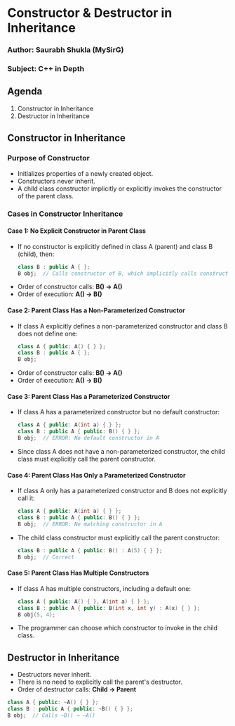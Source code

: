# Constructor & Destructor in Inheritance  

### Author: Saurabh Shukla (MySirG)  
### Subject: C++ in Depth  

## Agenda  
1. Constructor in Inheritance  
2. Destructor in Inheritance  

## Constructor in Inheritance  

### Purpose of Constructor  
- Initializes properties of a newly created object.  
- Constructors never inherit.  
- A child class constructor implicitly or explicitly invokes the constructor of the parent class.  

### Cases in Constructor Inheritance  

#### **Case 1: No Explicit Constructor in Parent Class**  
- If no constructor is explicitly defined in class A (parent) and class B (child), then:  
  ```cpp
  class B : public A { };
  B obj;  // Calls constructor of B, which implicitly calls constructor of A
  ```
- Order of constructor calls: **B() → A()**  
- Order of execution: **A() → B()**  

#### **Case 2: Parent Class Has a Non-Parameterized Constructor**  
- If class A explicitly defines a non-parameterized constructor and class B does not define one:  
  ```cpp
  class A { public: A() { } };
  class B : public A { };
  B obj;
  ```
- Order of constructor calls: **B() → A()**  
- Order of execution: **A() → B()**  

#### **Case 3: Parent Class Has a Parameterized Constructor**  
- If class A has a parameterized constructor but no default constructor:  
  ```cpp
  class A { public: A(int a) { } };
  class B : public A { public: B() { } };
  B obj;  // ERROR: No default constructor in A
  ```
- Since class A does not have a non-parameterized constructor, the child class must explicitly call the parent constructor.  

#### **Case 4: Parent Class Has Only a Parameterized Constructor**  
- If class A only has a parameterized constructor and B does not explicitly call it:  
  ```cpp
  class A { public: A(int a) { } };
  class B : public A { public: B() { } };
  B obj;  // ERROR: No matching constructor in A
  ```
- The child class constructor must explicitly call the parent constructor:  
  ```cpp
  class B : public A { public: B() : A(5) { } };
  B obj;  // Correct
  ```

#### **Case 5: Parent Class Has Multiple Constructors**  
- If class A has multiple constructors, including a default one:  
  ```cpp
  class A { public: A() { }, A(int a) { } };
  class B : public A { public: B(int x, int y) : A(x) { } };
  B obj(5, 4);
  ```
- The programmer can choose which constructor to invoke in the child class.  

## Destructor in Inheritance  

- Destructors never inherit.  
- There is no need to explicitly call the parent's destructor.  
- Order of destructor calls: **Child → Parent**  

```cpp
class A { public: ~A() { } };
class B : public A { public: ~B() { } };
B obj;  // Calls ~B() → ~A()
```
